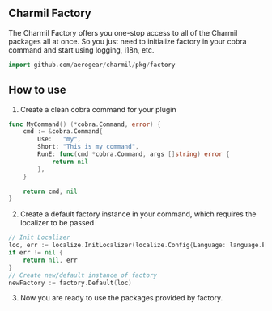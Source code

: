## Charmil Factory
The Charmil Factory offers you one-stop access to all of the Charmil packages all at once. So you just need to initialize factory in your cobra command and start using logging, i18n, etc. 
```go
import github.com/aerogear/charmil/pkg/factory
```

## How to use

1. Create a clean cobra command for your plugin
```go
func MyCommand() (*cobra.Command, error) {
	cmd := &cobra.Command{
		Use:   "my",
		Short: "This is my command",
		RunE: func(cmd *cobra.Command, args []string) error {
			return nil
		},
	}

	return cmd, nil
}
```

2. Create a default factory instance in your command, which requires the localizer to be passed
```go
// Init Localizer
loc, err := localize.InitLocalizer(localize.Config{Language: language.English, Path: "active.en.yaml"})
if err != nil {
    return nil, err
}
// Create new/default instance of factory
newFactory := factory.Default(loc)
```

3. Now you are ready to use the packages provided by factory.

